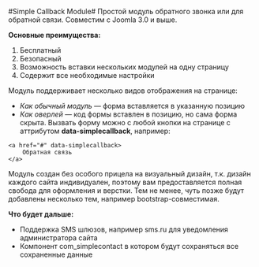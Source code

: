 #Simple Callback Module#
Простой модуль обратного звонка или для обратной связи. Совместим с Joomla 3.0 и выше.

**Основные преимущества:**
1. Бесплатный
2. Безопасный
3. Возможность вставки нескольких модулей на одну страницу
4. Содержит все необходимые настройки

Модуль поддерживает несколько видов отображения на странице:

 - *Как обычный модуль* —  форма вставляется в указанную позицию
 - *Как оверлей* — код формы вставлен в позицию, но сама форма скрыта. Вызвать
   форму можно с любой кнопки на странице с аттрибутом
   **data-simplecallback**, например:

```
<a href="#" data-simplecallback>
    Обратная связь
</a>
```

Модуль создан без особого прицела на визуальный дизайн, т.к. дизайн каждого сайта индивидуален, поэтому вам предоставляется полная свобода для оформления и верстки. Тем не менее, чуть позже будут добавлены несколько тем, например bootstrap-совместимая.

**Что будет дальше:**

 - Поддержка SMS шлюзов, например sms.ru для уведомления администратора
   сайта
 - Компонент com_simplecontact в котором будут сохраняться все
   сохраненные данные
